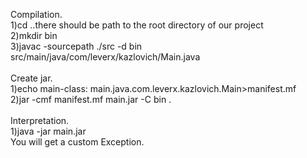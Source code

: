 Compilation.
</br>1)cd ..there should be path to the root directory of our project
</br>2)mkdir bin
</br>3)javac -sourcepath ./src -d bin src/main/java/com/leverx/kazlovich/Main.java
</br>
</br>Create jar.
</br>1)echo main-class: main.java.com.leverx.kazlovich.Main>manifest.mf
</br>2)jar -cmf manifest.mf main.jar -C bin .
</br>
</br>Interpretation.
</br>1)java -jar main.jar
</br>You will get a custom Exception.

